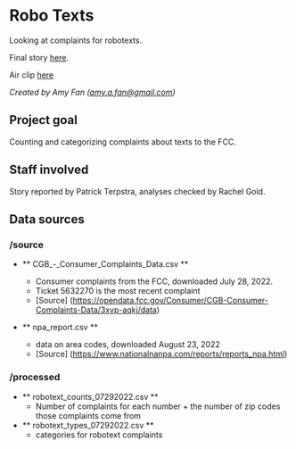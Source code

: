 # Robo Texts

Looking at complaints for robotexts. 

Final story [here](https://www.newsy.com/stories/robotext-complaints-at-fcc-reveal-tactics-of-spammers/).

Air clip [here](https://www.youtube.com/watch?v=fpWKfT3Czq4)

*Created by Amy Fan (<amy.a.fan@gmail.com>)*


## Project goal

Counting and categorizing complaints about texts to the FCC. 


## Staff involved

Story reported by Patrick Terpstra, analyses checked by Rachel Gold.

## Data sources

### /source

* ** CGB_-\_Consumer_Complaints_Data.csv ** 
    * Consumer complaints from the FCC, downloaded July 28, 2022. 
    * Ticket 5632270 is the most recent complaint
    * [Source] (https://opendata.fcc.gov/Consumer/CGB-Consumer-Complaints-Data/3xyp-aqkj/data)

* ** npa_report.csv ** 
    * data on area codes, downloaded August 23, 2022
    * [Source] (https://www.nationalnanpa.com/reports/reports_npa.html) 
 
### /processed

* ** robotext_counts_07292022.csv ** 
    * Number of complaints for each number + the number of zip codes those complaints come from
* ** robotext_types_07292022.csv **
    * categories for robotext complaints
